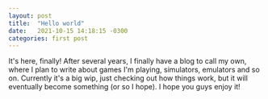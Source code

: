 ```yaml
---
layout: post
title:  "Hello world"
date:   2021-10-15 14:18:15 -0300
categories: first post
---
```

It's here, finally! After several years, I finally have a blog to call my own, where I plan to write about games I'm playing, simulators, emulators and so on. Currently it's a big wip, just checking out how things work, but it will eventually become something (or so I hope).
I hope you guys enjoy it!





